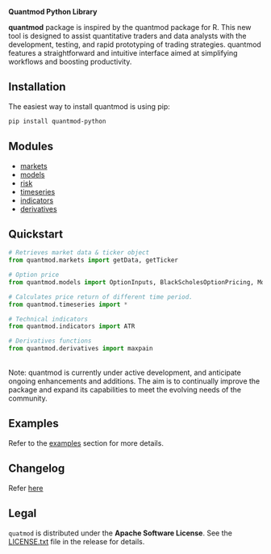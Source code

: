 **Quantmod Python Library**

**quantmod** package is inspired by the quantmod package for R. This new tool is designed to assist quantitative traders and data analysts with the development, testing, and rapid prototyping of trading strategies. quantmod features a straightforward and intuitive interface aimed at simplifying workflows and boosting productivity.


## Installation
The easiest way to install quantmod is using pip:

```bash
pip install quantmod-python
```


## Modules

* [markets](https://kannansingaravelu.com/docs/site/markets/)
* [models](https://kannansingaravelu.com/docs/site/models/)
* [risk](https://kannansingaravelu.com/docs/site/risk/) 
* [timeseries](https://kannansingaravelu.com/docs/site/timeseries/)
* [indicators](https://kannansingaravelu.com/docs/site/indicators/)
* [derivatives](https://kannansingaravelu.com/docs/site/derivatives/)


## Quickstart

```py
# Retrieves market data & ticker object 
from quantmod.markets import getData, getTicker

# Option price
from quantmod.models import OptionInputs, BlackScholesOptionPricing, MonteCarloOptionPricing

# Calculates price return of different time period.
from quantmod.timeseries import *

# Technical indicators
from quantmod.indicators import ATR

# Derivatives functions
from quantmod.derivatives import maxpain
```
<br>
Note: quantmod is currently under active development, and anticipate ongoing enhancements and additions. The aim is to continually improve the package and expand its capabilities to meet the evolving needs of the community.


## Examples
Refer to the [examples](https://kannansingaravelu.com/) section for more details.


## Changelog
Refer [here](https://kannansingaravelu.com/docs/site/)


## Legal 
`quatmod` is distributed under the **Apache Software License**. See the [LICENSE.txt](https://www.apache.org/licenses/LICENSE-2.0.txt) file in the release for details.
